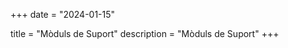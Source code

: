 +++
date        = "2024-01-15"

title       = "Mòduls de Suport"
description = "Mòduls de Suport"
+++


